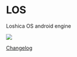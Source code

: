 # LOS
Loshica OS android engine

[![](https://jitpack.io/v/IIPEKOLICT/LOS.svg)](https://jitpack.io/#IIPEKOLICT/LOS)
 
[Changelog](CHANGELOG.md)

